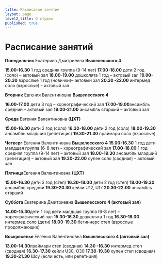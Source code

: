 ```yaml
---
title: Расписание занятий
layout: page
level2_title: О студии
published: true
---
```






# Расписание занятий

**Понедельник** Екатерина Дмитриевна **Вышелесского 4**

**15.00-16.30**
1 год средняя группа (9-14 лет) 
**17.00-18.00**
дети 2 год (соло) – актовый зал 
**18.00-19.00** 
дошколята 1 год – актовый зал
**19.00-20.30** 
взрослые 1 год (новички)– актовый зал 
**20.30 -22.00**
интермед соло (взрослые) – актовый зал

**Вторник** Евгения Валентиновна **Вышелесского 4**

**16.00-17.00** дети 3 год – хореографический зал
**17.00-19.00**ансамбль средний – актовый зал
**19.00-21.00** ансамбль старший – актовый зал

**Среда** Евгения Валентиновна **(ЦХТ)**

**15.00-16.30** дети 3 год (соло)
**16.30-18.00** дети 2 год (соло) 
**18.00-19.30** ансамбль младший (репетиция)
**19.30-21.30** праймари соло (взрослые)

**Четверг** Евгения Валентиновна **Вышелесского 4**
**15.00-16.30**
1 год дети малдшая группа (6-8 лет) – хореографический зал
**17.00-18.00**
1 год средняя группа (9-14 лет) – актовый зал
**18.00-19.30**
ансамбль младший (репетиция) – актовый зал
**19.30-22.00**
оупен соло (сводная) – актовый зал

**Пятница**Евгения Валентиновна **(ЦХТ)**

**15.00-16.30** дети 3 год (степ) 
**16.30-18.00** дети 2 год (степ)
**18.00-19.30** ансамбль средний
**19.30-20.30** кейли U12, U17
**20.30-22.00** ансамбль старший

**Суббота** Екатерина Дмитриевна **Вышелесского 4 (актовый зал)**

**14.00-15.30**дети 1 год дети малдшая группа (6-8 лет) – хореографический зал
**15.30-16.30** дошколята 1 год
**16.30-18.00** интермед соло (дети) 
**18.00-19.30**  бегиннерс степ (взрослые продолжающие)

**Воскресенье** Евгения Валентиновна **Вышелесского 4 (актовый зал)**

**13.00-14.30**праймари степ (сводная)
**14.30 -16.30** интермед степ (сводная)
**16.30-17.30** кейли U30, O30
**17.30-19.30** оупен степ (сводная)
**19.30-21.30** Шоу (если есть, или репетиция)
